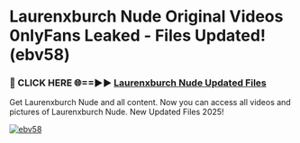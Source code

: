 # Laurenxburch Nude Original Videos 0nlyFans Leaked - Files Updated! (ebv58)

<h3>🔴 CLICK HERE 🌐==►► <a href="https://tinyurl.com/52m3yx9h" rel="nofollow">Laurenxburch Nude Updated Files</a></h3>

Get Laurenxburch Nude and all content. Now you can access all videos and pictures of Laurenxburch Nude. New Updated Files 2025!

[![ebv58](https://i.imgur.com/TnHtlc8.gif)](https://tinyurl.com/52m3yx9h)
